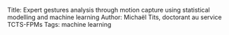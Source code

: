 Title: Expert gestures analysis through motion capture using statistical modelling and machine learning 
Author: Michaël Tits, doctorant au service TCTS-FPMs
Tags: machine learning
